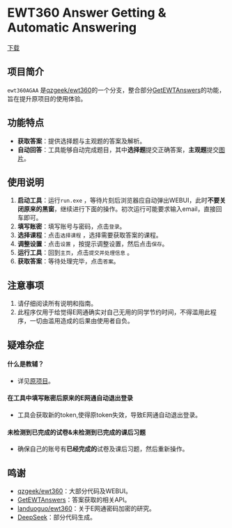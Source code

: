 # EWT360 Answer Getting & Automatic Answering

[下载](https://github.com/chara0618/ewt360AGAA/releases)

## 项目简介
`ewt360AGAA` 是[qzgeek/ewt360](https://github.com/qzgeek/ewt360)的一个分支，整合部分[GetEWTAnswers](https://github.com/zhicheng233/GetEWTAnswers)的功能，旨在提升原项目的使用体验。

## 功能特点
- **获取答案**：提供选择题与主观题的答案及解析。
- **自动回答**：工具能够自动完成题目，其中**选择题**提交正确答案，**主观题**提交[图片](http://file.ewt360.com/file/1918218053226168959)。

## 使用说明
1. **启动工具**：运行`run.exe` ，等待片刻后浏览器应自动弹出WEBUI，此时**不要关闭原来的黑窗**，继续进行下面的操作。初次运行可能要求输入email，直接回车即可。
2. **填写账密**：填写账号与密码，点击`登录`。
4. **选择课程**：点击`选择课程` ，选择需要获取答案的课程。
5. **调整设置**：点击`设置` ，按提示调整设置，然后点击`保存`。
7. **运行工具**：回到`主页`，点击`提交并处理信息` 。
8. **获取答案**：等待处理完毕，点击`答案`。

## 注意事项
1. 请仔细阅读所有说明和指南。 
2. 此程序仅用于给觉得E网通确实对自己无用的同学节约时间，不得滥用此程序，一切由滥用造成的后果由使用者自负。

## 疑难杂症
#### 什么是教辅？
- 详见[原项目](https://github.com/qzgeek/ewt360/tree/main#%E7%96%91%E9%9A%BE%E6%9D%82%E7%97%87)。
#### 在工具中填写账密后原来的E网通自动退出登录
- 工具会获取新的token,使得原token失效，导致E网通自动退出登录。
#### 未检测到已完成的试卷&未检测到已完成的课后习题
- 确保自己的账号有**已经完成的**试卷及课后习题，然后重新操作。

## 鸣谢
- [qzgeek/ewt360](https://github.com/qzgeek/ewt360)：大部分代码及WEBUI。
- [GetEWTAnswers](https://github.com/zhicheng233/GetEWTAnswers)：答案获取的相关API。
- [landuoguo/ewt360](https://github.com/landuoguo/ewt360)：关于E网通密码加密的研究。
- [DeepSeek](https://www.deepseek.com/)：部分代码生成。
